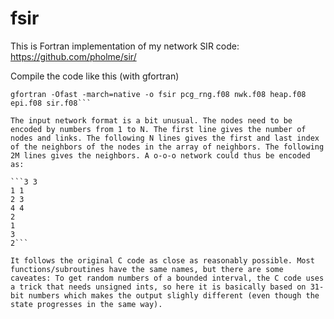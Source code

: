 # fsir
This is Fortran implementation of my network SIR code: https://github.com/pholme/sir/

Compile the code like this (with gfortran)

```gfortran -Ofast -march=native -c pcg_rng.f08 nwk.f08 heap.f08 epi.f08 sir.f08
gfortran -Ofast -march=native -o fsir pcg_rng.f08 nwk.f08 heap.f08 epi.f08 sir.f08```

The input network format is a bit unusual. The nodes need to be encoded by numbers from 1 to N. The first line gives the number of nodes and links. The following N lines gives the first and last index of the neighbors of the nodes in the array of neighbors. The following 2M lines gives the neighbors. A o-o-o network could thus be encoded as:

```3 3
1 1
2 3
4 4
2
1
3
2```

It follows the original C code as close as reasonably possible. Most functions/subroutines have the same names, but there are some caveates: To get random numbers of a bounded interval, the C code uses a trick that needs unsigned ints, so here it is basically based on 31-bit numbers which makes the output slighly different (even though the state progresses in the same way).
